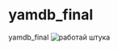# yamdb_final
yamdb_final
![работай штука](https://github.com/Zizeka/yamdb_final/actions/workflows/yamdb_workflow.yml/badge.svg)
